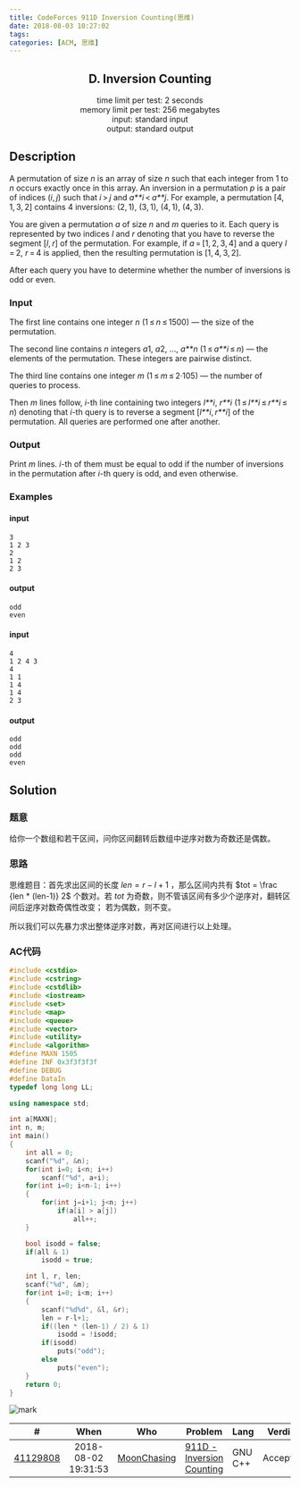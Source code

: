 ```yaml
---
title: CodeForces 911D Inversion Counting(思维)
date: 2018-08-03 10:27:02
tags:
categories: [ACM, 思维]
---
```


<h2 align="center">D. Inversion Counting  </h2>

<div align="center">time limit per test: 2 seconds<br>memory limit per test: 256 megabytes<br>input: standard input<br>output: standard output</div>

## Description

A permutation of size *n* is an array of size *n* such that each integer from 1 to *n* occurs exactly once in this array. An inversion in a permutation *p* is a pair of indices (*i*, *j*) such that *i* > *j* and *a**i* < *a**j*. For example, a permutation [4, 1, 3, 2] contains 4 inversions: (2, 1), (3, 1), (4, 1), (4, 3).<!--more-->

You are given a permutation *a* of size *n* and *m* queries to it. Each query is represented by two indices *l* and *r* denoting that you have to reverse the segment [*l*, *r*] of the permutation. For example, if *a* = [1, 2, 3, 4] and a query *l* = 2, *r* = 4 is applied, then the resulting permutation is [1, 4, 3, 2].

After each query you have to determine whether the number of inversions is odd or even.

### Input

The first line contains one integer *n* (1 ≤ *n* ≤ 1500) — the size of the permutation.

The second line contains *n* integers *a*1, *a*2, ..., *a**n* (1 ≤ *a**i* ≤ *n*) — the elements of the permutation. These integers are pairwise distinct.

The third line contains one integer *m* (1 ≤ *m* ≤ 2·105) — the number of queries to process.

Then *m* lines follow, *i*-th line containing two integers *l**i*, *r**i* (1 ≤ *l**i* ≤ *r**i* ≤ *n*) denoting that *i*-th query is to reverse a segment [*l**i*, *r**i*] of the permutation. All queries are performed one after another.

### Output

Print *m* lines. *i*-th of them must be equal to odd if the number of inversions in the permutation after *i*-th query is odd, and even otherwise.

### Examples

#### input

```
3
1 2 3
2
1 2
2 3
```

#### output

```
odd
even
```

#### input

```
4
1 2 4 3
4
1 1
1 4
1 4
2 3

```

#### output

```
odd
odd
odd
even
```

## Solution

### 题意

给你一个数组和若干区间，问你区间翻转后数组中逆序对数为奇数还是偶数。

### 思路

思维题目：首先求出区间的长度 $len = r-l+1$ ，那么区间内共有 $tot = \frac {len * (len-1)} 2$ 个数对。若 $tot$ 为奇数，则不管该区间有多少个逆序对，翻转区间后逆序对数奇偶性改变； 若为偶数，则不变。

所以我们可以先暴力求出整体逆序对数，再对区间进行以上处理。

### AC代码

```c++
#include <cstdio>
#include <cstring>
#include <cstdlib>
#include <iostream>
#include <set>
#include <map>
#include <queue>
#include <vector>
#include <utility>
#include <algorithm>
#define MAXN 1505
#define INF 0x3f3f3f3f
#define DEBUG
#define DataIn
typedef long long LL;

using namespace std;

int a[MAXN];
int n, m;
int main()
{
    int all = 0;
    scanf("%d", &n);
    for(int i=0; i<n; i++)
        scanf("%d", a+i);
    for(int i=0; i<n-1; i++)
    {
        for(int j=i+1; j<n; j++)
            if(a[i] > a[j])
                all++;
    }

    bool isodd = false;
    if(all & 1)
        isodd = true;

    int l, r, len;
    scanf("%d", &m);
    for(int i=0; i<m; i++)
    {
        scanf("%d%d", &l, &r);
        len = r-l+1;
        if((len * (len-1) / 2) & 1)
            isodd = !isodd;
        if(isodd)
            puts("odd");
        else
            puts("even");
    }
    return 0;
}
```

![mark](http://cmhblog.cfzhao.com/blog/180803/c8k5Eg98CH.png)

|                              #                               |        When         | Who                                                      | Problem                                                      | Lang    | Verdict  | Time  | Memory |
| :----------------------------------------------------------: | :-----------------: | -------------------------------------------------------- | ------------------------------------------------------------ | ------- | -------- | :---: | :----: |
| [41129808](http://codeforces.com/problemset/submission/911/41129808) | 2018-08-02 19:31:53 | [MoonChasing](http://codeforces.com/profile/MoonChasing) | [911D - Inversion Counting](http://codeforces.com/problemset/problem/911/D) | GNU C++ | Accepted | 93 ms |  0 KB  |

